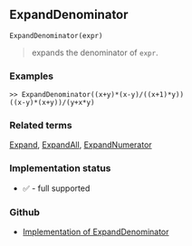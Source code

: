 ## ExpandDenominator

```
ExpandDenominator(expr)
```
 
> expands the denominator of `expr`.

### Examples

```
>> ExpandDenominator((x+y)*(x-y)/((x+1)*y))
((x-y)*(x+y))/(y+x*y)
```

### Related terms 
[Expand](Expand.md), [ExpandAll](ExpandAll.md), [ExpandNumerator](ExpandNumerator.md)

### Implementation status

* &#x2705; - full supported

### Github

* [Implementation of ExpandDenominator](https://github.com/axkr/symja_android_library/blob/master/symja_android_library/matheclipse-core/src/main/java/org/matheclipse/core/builtin/Algebra.java#L2070) 
